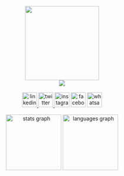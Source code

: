 <div align="center">
  <img height="200" src="https://cdn.dribbble.com/users/241205/screenshots/15994730/media/b52c5e770d9c53f5c07311c003577b5b.png?resize=1000x750&vertical=center"  />
</div>



<div align="center">
  <img src="https://profile-counter.glitch.me/KALLESHDR/count.svg?"  />
</div>
<br>

<div align="center">
  <a href="https://www.linkedin.com/in/kallesh-d-r-087008235" target="_blank">
    <img src="https://img.shields.io/static/v1?message=LinkedIn&logo=linkedin&label=&color=0077B5&logoColor=white&labelColor=&style=for-the-badge" height="40" alt="linkedin logo"  />
  </a>
  <a href="https://www.linkedin.com/in/kallesh-d-r-087008235" target="_blank">
    <img src="https://img.shields.io/static/v1?message=Twitter&logo=twitch&label=&color=9146FF&logoColor=white&labelColor=&style=for-the-badge" height="40" alt="twitter logo"  />
  </a>
  <img src="https://img.shields.io/static/v1?message=Instagram&logo=instagram&label=&color=E4405F&logoColor=white&labelColor=&style=for-the-badge" height="40" alt="instagram logo"  />
  <img src="https://img.shields.io/static/v1?message=Facebook&logo=facebook&label=&color=1877F2&logoColor=white&labelColor=&style=for-the-badge" height="40" alt="facebook logo"  />
  <img src="https://img.shields.io/static/v1?message=Whatsapp&logo=whatsapp&label=&color=25D366&logoColor=white&labelColor=&style=for-the-badge" height="40" alt="whatsapp logo"  />
</div>
<br>

<div align="center">
  <img src="https://github-readme-stats.vercel.app/api?username=KALLESHDR&hide_title=false&hide_rank=true&show_icons=true&include_all_commits=true&count_private=true&disable_animations=false&theme=dracula&locale=en&hide_border=false&order=1" height="150" alt="stats graph"  />
  <img src="https://github-readme-stats.vercel.app/api/top-langs?username=KALLESHDR&locale=en&hide_title=false&layout=compact&card_width=320&langs_count=5&theme=dracula&hide_border=false&order=2" height="150" alt="languages graph"  />
</div>

